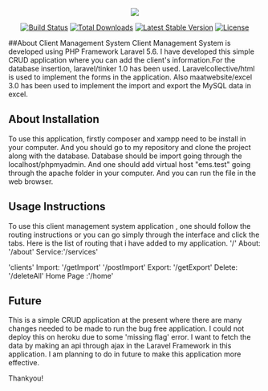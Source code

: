 <p align="center"><img src="https://laravel.com/assets/img/components/logo-laravel.svg"></p>

<p align="center">
<a href="https://travis-ci.org/laravel/framework"><img src="https://travis-ci.org/laravel/framework.svg" alt="Build Status"></a>
<a href="https://packagist.org/packages/laravel/framework"><img src="https://poser.pugx.org/laravel/framework/d/total.svg" alt="Total Downloads"></a>
<a href="https://packagist.org/packages/laravel/framework"><img src="https://poser.pugx.org/laravel/framework/v/stable.svg" alt="Latest Stable Version"></a>
<a href="https://packagist.org/packages/laravel/framework"><img src="https://poser.pugx.org/laravel/framework/license.svg" alt="License"></a>
</p>

##About Client Management System
Client Management System is developed using PHP Framework Laravel 5.6. I have developed this simple CRUD application where you can add the client's information.For the database insertion, laravel/tinker 1.0 has been used. Laravelcollective/html is used to implement  the forms in the application. Also maatwebsite/excel 3.0 has been used to implement the import and export the MySQL data in excel.

## About Installation
To use this application, firstly composer and xampp need to be install in your computer. And you should go to my repository and clone the project along with the database. Database should be import going through the localhost/phpmyadmin. And one should add virtual host "ems.test" going through the apache folder in your computer. And you can run the file in the web browser.

## Usage Instructions
To use this client management system application , one should follow the routing instructions or you can go simply through the interface and click the tabs.
Here is the list of routing that i have added to my application.
'/' 
About: '/about'
Service:'/services'

'clients'
Import: '/getImport'
        '/postImport'
Export: '/getExport'
Delete: '/deleteAll'
Home Page :'/home'


## Future
This is a simple CRUD application at the present where there are many changes needed to be made to run the bug free application. I could not deploy this on heroku due to some 'missing flag' error. I want to fetch the data by making an api through ajax in the Laravel Framework in this application. I am planning to do in future to make this application more effective.

Thankyou! 


